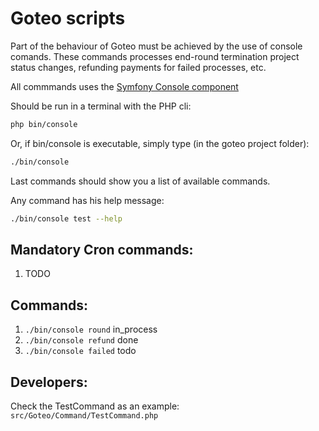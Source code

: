 Goteo scripts
=============

Part of the behaviour of Goteo must be achieved by the use of console comands.
These commands processes end-round termination project status changes, refunding payments for failed processes, etc.

All commmands uses the [Symfony Console component](http://symfony.com/doc/current/components/console/introduction.html)

Should be run in a terminal with the PHP cli:
```bash
php bin/console
```

Or, if bin/console is executable, simply type (in the goteo project folder):

```bash
./bin/console
```

Last commands should show you a list of available commands.

Any command has his help message:

```bash
./bin/console test --help
```


Mandatory Cron commands:
------------------------

1. TODO

Commands:
------------------

1. `./bin/console round` in_process
1. `./bin/console refund` done
1. `./bin/console failed` todo


Developers:
-----------

Check the TestCommand as an example:
`src/Goteo/Command/TestCommand.php`
